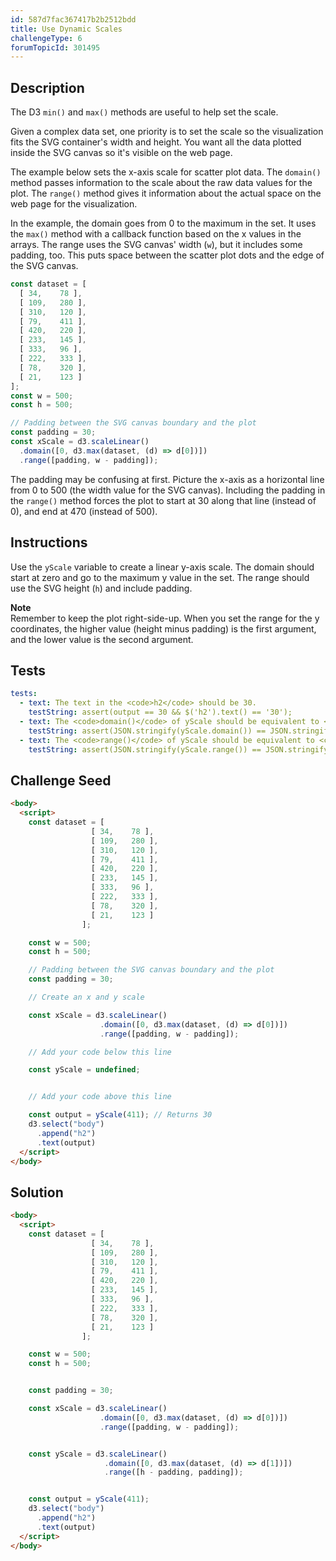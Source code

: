 ```yaml
---
id: 587d7fac367417b2b2512bdd
title: Use Dynamic Scales
challengeType: 6
forumTopicId: 301495
---
```


## Description

<section id='description'>

The D3 `min()` and `max()` methods are useful to help set the scale.

Given a complex data set, one priority is to set the scale so the visualization fits the SVG container's width and height. You want all the data plotted inside the SVG canvas so it's visible on the web page.

The example below sets the x-axis scale for scatter plot data. The `domain()` method passes information to the scale about the raw data values for the plot. The `range()` method gives it information about the actual space on the web page for the visualization.

In the example, the domain goes from 0 to the maximum in the set. It uses the `max()` method with a callback function based on the x values in the arrays. The range uses the SVG canvas' width (`w`), but it includes some padding, too. This puts space between the scatter plot dots and the edge of the SVG canvas.

```js
const dataset = [
  [ 34,    78 ],
  [ 109,   280 ],
  [ 310,   120 ],
  [ 79,    411 ],
  [ 420,   220 ],
  [ 233,   145 ],
  [ 333,   96 ],
  [ 222,   333 ],
  [ 78,    320 ],
  [ 21,    123 ]
];
const w = 500;
const h = 500;

// Padding between the SVG canvas boundary and the plot
const padding = 30;
const xScale = d3.scaleLinear()
  .domain([0, d3.max(dataset, (d) => d[0])])
  .range([padding, w - padding]);
```

The padding may be confusing at first. Picture the x-axis as a horizontal line from 0 to 500 (the width value for the SVG canvas). Including the padding in the `range()` method forces the plot to start at 30 along that line (instead of 0), and end at 470 (instead of 500).

</section>

## Instructions

<section id='instructions'>

Use the `yScale` variable to create a linear y-axis scale. The domain should start at zero and go to the maximum y value in the set. The range should use the SVG height (`h`) and include padding.

**Note**  
Remember to keep the plot right-side-up. When you set the range for the y coordinates, the higher value (height minus padding) is the first argument, and the lower value is the second argument.

</section>

## Tests

<section id='tests'>

```yml
tests:
  - text: The text in the <code>h2</code> should be 30.
    testString: assert(output == 30 && $('h2').text() == '30');
  - text: The <code>domain()</code> of yScale should be equivalent to <code>[0, 411]</code>.
    testString: assert(JSON.stringify(yScale.domain()) == JSON.stringify([0, 411]));
  - text: The <code>range()</code> of yScale should be equivalent to <code>[470, 30]</code>.
    testString: assert(JSON.stringify(yScale.range()) == JSON.stringify([470, 30]));

```

</section>

## Challenge Seed

<section id='challengeSeed'>

<div id='html-seed'>

```html
<body>
  <script>
    const dataset = [
                  [ 34,    78 ],
                  [ 109,   280 ],
                  [ 310,   120 ],
                  [ 79,    411 ],
                  [ 420,   220 ],
                  [ 233,   145 ],
                  [ 333,   96 ],
                  [ 222,   333 ],
                  [ 78,    320 ],
                  [ 21,    123 ]
                ];

    const w = 500;
    const h = 500;

    // Padding between the SVG canvas boundary and the plot
    const padding = 30;

    // Create an x and y scale

    const xScale = d3.scaleLinear()
                    .domain([0, d3.max(dataset, (d) => d[0])])
                    .range([padding, w - padding]);

    // Add your code below this line

    const yScale = undefined;


    // Add your code above this line

    const output = yScale(411); // Returns 30
    d3.select("body")
      .append("h2")
      .text(output)
  </script>
</body>
```

</div>

</section>

## Solution

<section id='solution'>

```html
<body>
  <script>
    const dataset = [
                  [ 34,    78 ],
                  [ 109,   280 ],
                  [ 310,   120 ],
                  [ 79,    411 ],
                  [ 420,   220 ],
                  [ 233,   145 ],
                  [ 333,   96 ],
                  [ 222,   333 ],
                  [ 78,    320 ],
                  [ 21,    123 ]
                ];

    const w = 500;
    const h = 500;


    const padding = 30;

    const xScale = d3.scaleLinear()
                    .domain([0, d3.max(dataset, (d) => d[0])])
                    .range([padding, w - padding]);


    const yScale = d3.scaleLinear()
                     .domain([0, d3.max(dataset, (d) => d[1])])
                     .range([h - padding, padding]);


    const output = yScale(411);
    d3.select("body")
      .append("h2")
      .text(output)
  </script>
</body>

```

</section>
